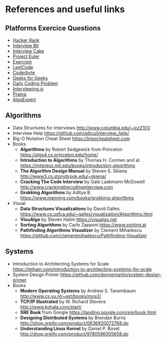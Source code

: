 # References and useful links

## Platforms Exercice Questions

* [Hacker Rank](https://www.hackerrank.com) 
* [Interview Bit](https://www.interviewbit.com)
* [Interview Cake](https://www.interviewcake.com)
* [Project Euler](https://projecteuler.net) 
* [Exercism](http://exercism.io)
* [LeetCode](https://leetcode.com)
* [Coderbyte](https://www.coderbyte.com)
* [Geeks for Geeks](https://practice.geeksforgeeks.org)
* [Daily Coding Problem](https://www.dailycodingproblem.com)
* [Interviewing.io](https://www.interviewing.io)
* [Pramp](https://www.pramp.com)
* [AlgoExpert](https://www.algoexpert.io)

## Algorithms

* Data Structures for Interviews http://www.columbia.edu/~jxz2101/
* Interview Help https://github.com/adicu/interview_help/
* Big-O Notation Cheat Sheet https://bigocheatsheet.com
* Books
    * **Algorithms** by Robert Sedgewick from Princeton https://algs4.cs.princeton.edu/home/
    * **Introduction to Algorithms** by Thomas H. Cormen and al. https://mitpress.mit.edu/books/introduction-algorithms
    * **The Algorithm Design Manual** by Steven S. Skiena http://www3.cs.stonybrook.edu/~skiena/
    * **Cracking The Code Interview** by Gale Laakmann McDowell http://www.crackingthecodinginterview.com
    * **Grokking Algorithms** by Aditya B. https://www.manning.com/books/grokking-algorithms
* Visual
    * **Data Structures Visualizations** by David Galles https://www.cs.usfca.edu/~galles/visualization/Algorithms.html
    * **VisuAlgo** by Steven Halim https://visualgo.net
    * **Sorting Algorithms** by Carlo Zapponi https://www.sorting.at
    * **Pathfinding Algorithms Visualizer** by Clement Mihailescu https://github.com/clementmihailescu/Pathfinding-Visualizer

## Systems

* Introduction to Architecting Systems for Scale https://lethain.com/introduction-to-architecting-systems-for-scale
* System Design Primer https://github.com/donnemartin/system-design-primer
* Books
    * **Modern Operating Systems** by Andrew S. Tanembaum http://www.cs.vu.nl/~ast/books/mos2/
    * **TCP/IP Illustrated** by W. Richard Stevens http://www.kohala.com/start/
    * **SRE Book** from Google https://landing.google.com/sre/book.html
    * **Designing Distributed Systems** by Brendan Burns http://shop.oreilly.com/product/0636920072768.do
    * **Understanding Linux Kernel** by Daniel P. Bovet http://shop.oreilly.com/product/9780596005658.do